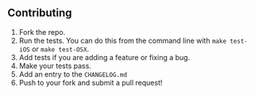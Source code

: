 ## Contributing

1. Fork the repo.
1. Run the tests. You can do this from the command line with `make
   test-iOS` or `make test-OSX`.
1. Add tests if you are adding a feature or fixing a bug.
1. Make your tests pass.
1. Add an entry to the `CHANGELOG.md`
1. Push to your fork and submit a pull request!
